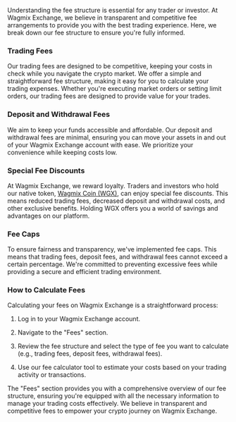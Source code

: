 Understanding the fee structure is essential for any trader or investor. At Wagmix Exchange, we believe in transparent and competitive fee arrangements to provide you with the best trading experience. Here, we break down our fee structure to ensure you're fully informed.

### Trading Fees

Our trading fees are designed to be competitive, keeping your costs in check while you navigate the crypto market. We offer a simple and straightforward fee structure, making it easy for you to calculate your trading expenses. Whether you're executing market orders or setting limit orders, our trading fees are designed to provide value for your trades.

### Deposit and Withdrawal Fees

We aim to keep your funds accessible and affordable. Our deposit and withdrawal fees are minimal, ensuring you can move your assets in and out of your Wagmix Exchange account with ease. We prioritize your convenience while keeping costs low.

### Special Fee Discounts

At Wagmix Exchange, we reward loyalty. Traders and investors who hold our native token, [Wagmix Coin (WGX)](https://wagmix.io/token/WGX), can enjoy special fee discounts. This means reduced trading fees, decreased deposit and withdrawal costs, and other exclusive benefits. Holding WGX offers you a world of savings and advantages on our platform.

### Fee Caps

To ensure fairness and transparency, we've implemented fee caps. This means that trading fees, deposit fees, and withdrawal fees cannot exceed a certain percentage. We're committed to preventing excessive fees while providing a secure and efficient trading environment.

### How to Calculate Fees

Calculating your fees on Wagmix Exchange is a straightforward process:

1. Log in to your Wagmix Exchange account.

2. Navigate to the "Fees" section.

3. Review the fee structure and select the type of fee you want to calculate (e.g., trading fees, deposit fees, withdrawal fees).

4. Use our fee calculator tool to estimate your costs based on your trading activity or transactions.

The "Fees" section provides you with a comprehensive overview of our fee structure, ensuring you're equipped with all the necessary information to manage your trading costs effectively. We believe in transparent and competitive fees to empower your crypto journey on Wagmix Exchange.
